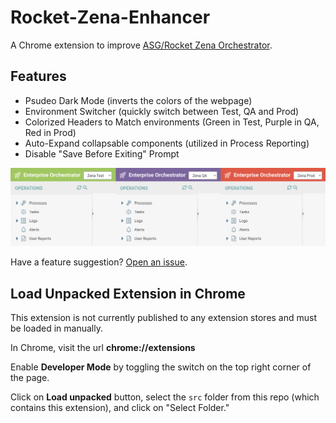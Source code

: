 # Rocket-Zena-Enhancer
A Chrome extension to improve [ASG/Rocket Zena Orchestrator](https://www.rocketsoftware.com/products/rocket-workload-automation-and-orchestration/rocket-zena).
## Features
- Psudeo Dark Mode (inverts the colors of the webpage)
- Environment Switcher (quickly switch between Test, QA and Prod)
- Colorized Headers to Match environments (Green in Test, Purple in QA, Red in Prod)
- Auto-Expand collapsable components (utilized in Process Reporting)
- Disable "Save Before Exiting" Prompt

![Zena Environment Selectors](screenshots/environmental-headers.png)

Have a feature suggestion? [Open an issue](https://github.com/matt-flaig/Rocket-Zena-Enhancer/issues/new).

## Load Unpacked Extension in Chrome
This extension is not currently published to any extension stores and must be loaded in manually.

In Chrome, visit the url **chrome://extensions**

Enable **Developer Mode** by toggling the switch on the top right corner of the page.

Click on **Load unpacked** button, select the `src` folder from this repo (which contains this extension), and click on "Select Folder."
